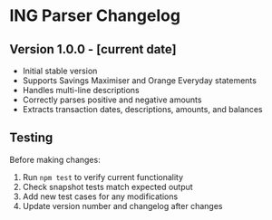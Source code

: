 # ING Parser Changelog

## Version 1.0.0 - [current date]
- Initial stable version
- Supports Savings Maximiser and Orange Everyday statements
- Handles multi-line descriptions
- Correctly parses positive and negative amounts
- Extracts transaction dates, descriptions, amounts, and balances

## Testing
Before making changes:
1. Run `npm test` to verify current functionality
2. Check snapshot tests match expected output
3. Add new test cases for any modifications
4. Update version number and changelog after changes 